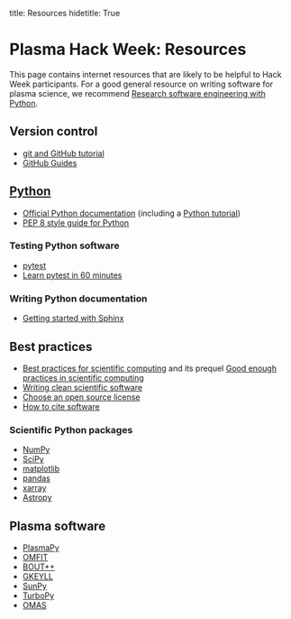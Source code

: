 title: Resources
hidetitle: True

# Plasma Hack Week: Resources

This page contains internet resources that are likely to be helpful to
Hack Week participants.  For a good general resource on writing software
for plasma science, we recommend [Research software engineering with
Python](https://merely-useful.tech/py-rse/).

## Version control

 - [git and GitHub tutorial](https://www.youtube.com/watch?v=xuB1Id2Wxak)
 - [GitHub Guides](https://guides.github.com/)

## [Python](https://www.python.org/)
 
 - [Official Python documentation](https://docs.python.org/3/) (including a [Python tutorial](https://docs.python.org/3/tutorial/))
 - [PEP 8 style guide for Python](https://www.python.org/dev/peps/pep-0008/)
 
### Testing Python software

 - [pytest](https://docs.pytest.org/en/stable/)
 - [Learn pytest in 60 minutes](https://www.youtube.com/watch?v=bbp_849-RZ4)    
 
### Writing Python documentation

 - [Getting started with Sphinx](https://docs.readthedocs.io/en/stable/intro/getting-started-with-sphinx.html)

## Best practices

 - [Best practices for scientific computing](https://doi.org/10.1371/journal.pbio.1001745) and its prequel [Good enough practices in scientific computing](https://doi.org/10.1371/journal.pcbi.1005510)
 - [Writing clean scientific software](https://doi.org/10.5281/zenodo.3922956)
 - [Choose an open source license](https://choosealicense.com/)
 - [How to cite software](https://libguides.mit.edu/c.php?g=551454&p=3900280)

### Scientific Python packages

 - [NumPy](https://numpy.org/doc/)
 - [SciPy](https://docs.scipy.org/doc/scipy/reference/)
 - [matplotlib](https://matplotlib.org/stable/index.html)  
 - [pandas](https://pandas.pydata.org/)
 - [xarray](http://xarray.pydata.org/en/stable/)  
 - [Astropy](https://docs.astropy.org/en/stable/)

## Plasma software

 - [PlasmaPy](https://docs.plasmapy.org/en/latest)
 - [OMFIT](https://gafusion.github.io/OMFIT-source/)
 - [BOUT++](https://boutproject.github.io/)
 - [GKEYLL](https://gkeyll.readthedocs.io/en/latest/)  
 - [SunPy](https://docs.sunpy.org)
 - [TurboPy](https://turbopy.readthedocs.io/en/latest/)
 - [OMAS](https://gafusion.github.io/omas/)
